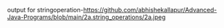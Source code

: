 output for stringoperation-https://github.com/abhishekallapur/Advanced-Java-Programs/blob/main/2a.string_operations/2a.jpeg
